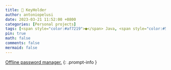 ```yaml
---
title: 🔑 KeyHolder
author: antoniopelusi
date: 2023-03-21 11:52:00 +0800
categories: [Personal projects]
tags: [<span style="color:#af7219">●</span> Java, <span style="color:#543e7c">●</span> CSS]
pin: true
math: false
comments: false
mermaid: false
---
```


[GithubLink]: https://github.com/antoniopelusi/KeyHolder

[Offline password manager.][GithubLink]
{: .prompt-info }